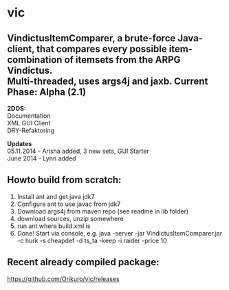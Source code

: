 vic
===

VindictusItemComparer, a brute-force Java-client, that compares every possible item-combination of itemsets from the ARPG Vindictus.  
Multi-threaded, uses args4j and jaxb.
Current Phase: Alpha (2.1)
------
**2DOS:**   
Documentation   
XML GUI Client   
DRY-Refaktoring

**Updates**  
05.11.2014 - Arisha added, 3 new sets, GUI Starter   
June 2014 - Lynn added

Howto build from scratch:
---
1) Install ant and get java jdk7  
2) Configure ant to use javac from jdk7   
3) Download args4j from maven repo (see readme in lib folder)   
4) download sources, unzip somewhere  
5) run ant where build.xml is   
6) Done! Start via console, e.g. java -server -jar VindictusItemComparer.jar -c hurk -s cheapdef -d ts_ta -keep -i raider -price 10

Recent already compiled package:
---
https://github.com/Orikuro/vic/releases
